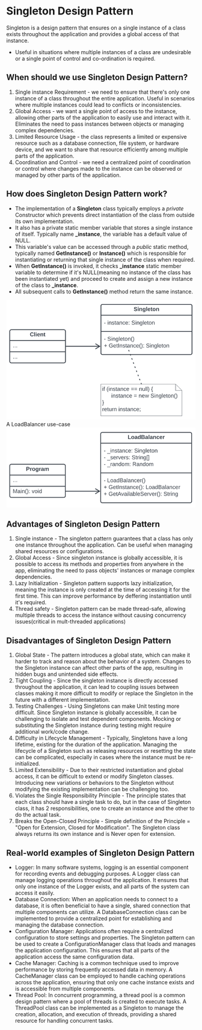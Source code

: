 # Singleton Design Pattern
Singleton is a design pattern that ensures on a single instance of a class exists throughout the application and provides a global access of that instance.
- Useful in situations where multiple instances of a class are undesirable or a single point of control and co-ordination is required.

## When should we use Singleton Design Pattern?
1. Single instance Requirement - we need to ensure that there's only one instance of a class throughout the entire application. Useful in scenarios where multiple instances could lead to conflicts or inconsistencies.
2. Global Access - we want a single point of access to the instance, allowing other parts of the application to easily use and interact with it. Eliminates the need to pass instances between objects or managing complex dependencies.
3. Limited Resource Usage - the class represents a limited or expensive resource such as a database connection, file system, or hardware device, and we want to share that resource efficiently among multiple parts of the application.
4. Coordination and Control - we need a centralized point of coordination or control where changes made to the instance can be observed or managed by other parts of the application.

## How does Singleton Design Pattern work?
- The implementation of a **Singleton** class typically employs a *private* Constructor which prevents direct instantiation of the class from outside its own implementation.
- It also has a private static member variable that stores a single instance of itself. Typically name **_instance**, the variable has a default value of NULL.
- This variable's value can be accessed through a *public* static method, typically named **GetInstance()** or **Instance()** which is responsible for instantiating or returning that single instance of the class when required.
- When **GetInstance()** is invoked, it checks **_instance** static member variable to determine if it's NULL(meaning no instance of the class has been instantiated yet) and proceed to create and assign a new instance of the class to **_instance**.
- All subsequent calls to **GetInstance()** method return the same instance.

![alt text](/images/singleton-1.png)
A LoadBalancer use-case
![alt text](/images/singleton-2-1.png)

## Advantages of Singleton Design Pattern
1. Single instance - The singleton pattern guarantees that a class has only one instance throughout the application. Can be useful when managing shared resources or configurations.
2. Global Access - Since singleton instance is globally accessible, it is possible to access its methods and properties from anywhere in the app, eliminating the need to pass objects' instances or manage complex dependencies.
3. Lazy Initialization - Singleton pattern supports lazy initialization, meaning the instance is only created at the time of accessing it for the first time. This can improve performance by deffering instantiation until it's required.
4. Thread safety - Singleton pattern can be made thread-safe, allowing multiple threads to access the instance without causing concurrency issues(critical in mult-threaded applications)

## Disadvantages of Singleton Design Pattern
1. Global State - The pattern introduces a global state, which can make it harder to track and reason about the behavior of a system. Changes to the Singleton instance can affect other parts of the app, resulting in hidden bugs and unintended side effects.
2. Tight Coupling - Since the singleton instance is directly accessed throughout the application, it can lead to coupling issues between classes making it more difficult to modify or replace the Singleton in the future with a different implementation.
3. Testing Challenges - Using Singletons can make Unit testing more difficult. Since Singleton instance is globally accessible, it can be challenging to isolate and test dependent components. Mocking or substituting the Singleton instance during testing might require additional work/code change.
4. Difficulty in Lifecycle Management - Typically, Singletons have a long lifetime, existing for the duration of the application. Managing the lifecycle of a Singleton such as releasing resources or resetting the state can be complicated, especially in cases where the instance must be re-initialized.
5. Limited Extensibility - Due to their restricted instantiation and global access, it can be difficult to extend or modify Singleton classes. Introducing new variations or behaviors to the Singleton without modifying the existing implementation can be challenging too.
6. Violates the Single Responsibility Principle - The principle states that each class should have a single task to do, but in the case of Singleton class, it has 2 responsibilities, one to create an instance and the other to do the actual task.
7. Breaks the Open-Closed Principle - Simple definition of the Principle = "Open for Extension, Closed for Modification". The Singleton class always returns its own instance and is Never open for extension.

## Real-world examples of Singleton Design Pattern
- Logger: In many software systems, logging is an essential component for recording events and debugging purposes. A Logger class can manage logging operations throughout the application. It ensures that only one instance of the Logger exists, and all parts of the system can access it easily.
- Database Connection: When an application needs to connect to a database, it is often beneficial to have a single, shared connection that multiple components can utilize. A DatabaseConnection class can be implemented to provide a centralized point for establishing and managing the database connection.
- Configuration Manager: Applications often require a centralized configuration to store settings and properties. The Singleton pattern can be used to create a ConfigurationManager class that loads and manages the application configuration. This ensures that all parts of the application access the same configuration data.
- Cache Manager: Caching is a common technique used to improve performance by storing frequently accessed data in memory. A CacheManager class can be employed to handle caching operations across the application, ensuring that only one cache instance exists and is accessible from multiple components.
- Thread Pool: In concurrent programming, a thread pool is a common design pattern where a pool of threads is created to execute tasks. A ThreadPool class can be implemented as a Singleton to manage the creation, allocation, and execution of threads, providing a shared resource for handling concurrent tasks.